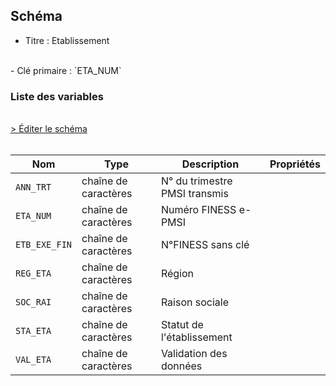 ## Schéma

- Titre : Etablissement
<br />
- Clé primaire : `ETA_NUM`

### Liste des variables
<br />
<div>
    <a href="https://gitlab.com/healthdatahub/schema-snds/edit/master/schemas/PMSI/PMSI%20MCO/T_MCOaa_nnE.json"  
    arget="_blank" rel="noopener noreferrer">> Éditer le schéma</a>
    <OutboundLink />
</div>
<br />

Nom|Type|Description|Propriétés
-|-|-|-
`ANN_TRT`|chaîne de caractères|N° du trimestre PMSI transmis||
`ETA_NUM`|chaîne de caractères|Numéro FINESS e-PMSI||
`ETB_EXE_FIN`|chaîne de caractères|N°FINESS sans clé||
`REG_ETA`|chaîne de caractères|Région||
`SOC_RAI`|chaîne de caractères|Raison sociale||
`STA_ETA`|chaîne de caractères|Statut de l&#x27;établissement||
`VAL_ETA`|chaîne de caractères|Validation des données||

